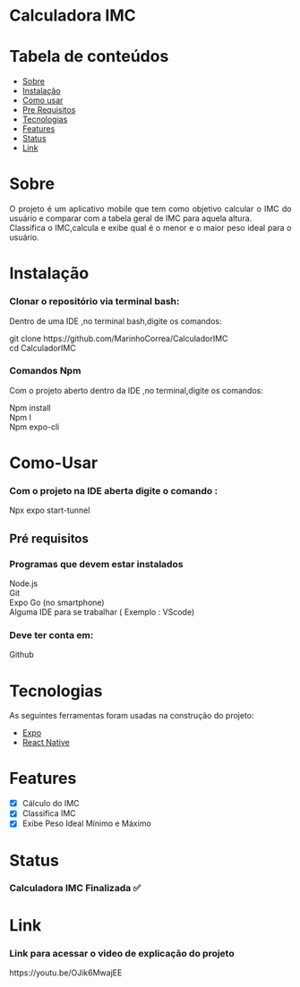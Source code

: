# Calculadora IMC
Tabela de conteúdos
=================
<!--ts-->
   * [Sobre](#Sobre)
   * [Instalação](#instalacao)
   * [Como usar](#Como-Usar)
   * [Pre Requisitos](#pre-requisitos)
   * [Tecnologias](#Tecnologias)
   * [Features](#Features)
   * [Status](Status)
   * [Link](Link)
<!--te-->
# Sobre
<p align="justify">O projeto é um aplicativo mobile que tem como objetivo calcular o IMC do usuário e comparar com a tabela geral de IMC para aquela altura.<br>
Classifica o IMC,calcula e exibe qual é o menor e o maior peso ideal para o usuário.
</p>

# Instalação
<h3> Clonar o repositório via terminal bash:</h3>
<p>Dentro de uma IDE ,no terminal bash,digite os comandos:</p>
<p> git clone https://github.com/MarinhoCorrea/CalculadorIMC<br>
cd CalculadorIMC</p>

<h3> Comandos Npm</h3>
<p>Com o projeto aberto dentro da IDE ,no terminal,digite os comandos:</p>
<p> Npm install <br> Npm I <br> Npm expo-cli <br>

# Como-Usar
<h3>Com o projeto na IDE aberta  digite o comando :</h3>
<p> Npx expo start-tunnel</p>

## Pré requisitos
<h3>Programas que devem estar instalados</h3>
<p> Node.js <br> Git <br> Expo Go (no smartphone) <br> Alguma IDE para se trabalhar ( Exemplo : VScode) </p>
<h3>Deve ter conta em:</h3>
<p>Github</p>


# Tecnologias

As seguintes ferramentas foram usadas na construção do projeto:

- [Expo](https://expo.io/)
- [React Native](https://reactnative.dev/)
 
# Features 
- [x] Cálculo do IMC
- [x] Classifica IMC
- [x] Exibe Peso Ideal Mínimo e Máximo

# Status 
<h3 align="justify"> 
	Calculadora IMC  Finalizada ✅ 
</h3>

# Link 
<h3>Link para acessar o video de explicação do projeto</h3>
<p>https://youtu.be/OJik6MwajEE</p>
